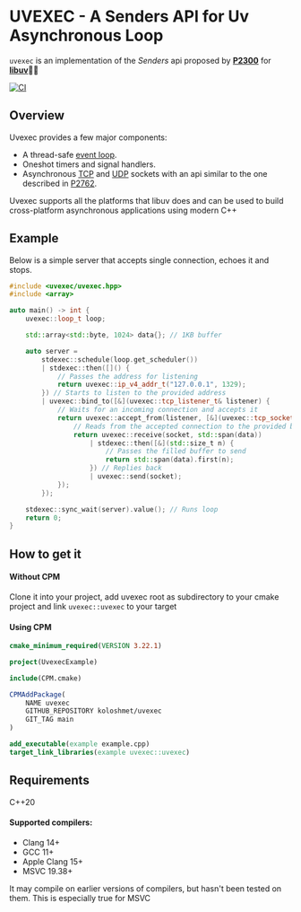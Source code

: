 # UVEXEC - A Senders API for Uv Asynchronous Loop

`uvexec` is an implementation of the _Senders_ api proposed by [**P2300**](http://wg21.link/p2300) for [**libuv**](https://github.com/libuv/libuv)🦄🦖

[![CI](https://github.com/koloshmet/uvexec/actions/workflows/ci.yml/badge.svg)](https://github.com/koloshmet/uvexec/actions/workflows/ci.yml)

## Overview
Uvexec provides a few major components:

- A thread-safe [event loop](examples/schedule_bench.cpp).
- Oneshot timers and signal handlers.
- Asynchronous [TCP](examples/echo_with_async_value.cpp) and [UDP](examples/echo_uvexec_udp.cpp) sockets 
with an api similar to the one described in [P2762](https://www.open-std.org/jtc1/sc22/wg21/docs/papers/2023/p2762r2.pdf).

Uvexec supports all the platforms that libuv does and can be used to build cross-platform asynchronous applications
using modern C++

## Example

Below is a simple server that accepts single connection, echoes it and stops.

```c++
#include <uvexec/uvexec.hpp>
#include <array>

auto main() -> int {
    uvexec::loop_t loop;

    std::array<std::byte, 1024> data{}; // 1KB buffer

    auto server =
        stdexec::schedule(loop.get_scheduler())
        | stdexec::then([]() {
            // Passes the address for listening
            return uvexec::ip_v4_addr_t("127.0.0.1", 1329);
        }) // Starts to listen to the provided address
        | uvexec::bind_to([&](uvexec::tcp_listener_t& listener) {
            // Waits for an incoming connection and accepts it
            return uvexec::accept_from(listener, [&](uvexec::tcp_socket_t& socket) {
                // Reads from the accepted connection to the provided buffer
                return uvexec::receive(socket, std::span(data))
                    | stdexec::then([&](std::size_t n) {
                        // Passes the filled buffer to send
                        return std::span(data).first(n);
                    }) // Replies back
                    | uvexec::send(socket);
            });
        });

    stdexec::sync_wait(server).value(); // Runs loop
    return 0;
}
```

## How to get it

#### Without CPM
Clone it into your project, add uvexec root as subdirectory to your cmake project and link `uvexec::uvexec` to your target 


#### Using CPM

```cmake
cmake_minimum_required(VERSION 3.22.1)

project(UvexecExample)

include(CPM.cmake)

CPMAddPackage(
    NAME uvexec
    GITHUB_REPOSITORY koloshmet/uvexec
    GIT_TAG main
)

add_executable(example example.cpp)
target_link_libraries(example uvexec::uvexec)
```

## Requirements

C++20

#### Supported compilers:
- Clang 14+
- GCC 11+
- Apple Clang 15+
- MSVC 19.38+

It may compile on earlier versions of compilers, but hasn't been tested on them.
This is especially true for MSVC
